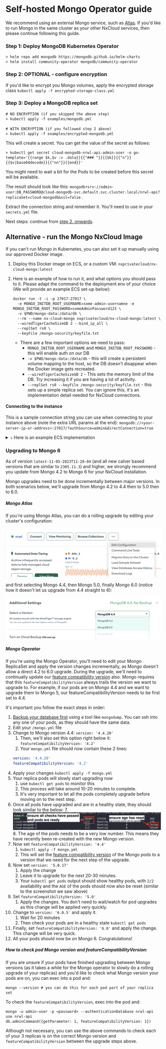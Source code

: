 # Self-hosted Mongo Operator guide

We recommend using an external Mongo service, such as [Atlas](https://mongodb.com/atlas/). If you'd like to run Mongo in the same cluster 
as your other NxCloud services, then please continue following this guide.

### Step 1: Deploy MongoDB Kubernetes Operator

```
> helm repo add mongodb https://mongodb.github.io/helm-charts
> helm install community-operator mongodb/community-operator
```

### Step 2: OPTIONAL - configure encryption

If you'd like to encrypt you Mongo volumes, apply the encrypted storage 
class `kubectl apply -f encrypted-storage-class.yml`

### Step 3: Deploy a MongoDB replica set

```
# NO ENCRYPTION (if you skipped the above step)
> kubectl apply -f examples/mongodb.yml

# WITH ENCRYPTION (if you followed step 2 above)
> kubectl apply -f examples/encrypted-mongodb.yml
```

This will create a secret. You can get the value of the secret as follows:

```
> kubectl get secret cloud-mongodb-nrwl-api-admin-user -o go-template='{{range $k,$v := .data}}{{"### "}}{{$k}}{{"n"}}{{$v|base64decode}}{{"nn"}}{{end}}'
```

You might need to wait a bit for the Pods to be created before this secret will be available.

The result should look like
this: `mongodb+srv://admin-user:DB_PASSWORD@cloud-mongodb-svc.default.svc.cluster.local/nrwl-api?replicaSet=cloud-mongodb&ssl=false`
.

Extract the connection string and remember it. You'll need to use in your `secrets.yml` file.

Next steps: continue from [step 2. onwards](./README.md#step-2-create-a-secret).

## Alternative - run the Mongo NxCloud Image

If you can't run Mongo in Kubernetes, you can also set it up manually using our approved Docker image.

1. Deploy this Docker image on ECS, or a custom VM: `nxprivatecloud/nx-cloud-mongo:latest`
2. Here is an example of how to run it, and what options you should pass to it. Please adapt the command to the deployment env of your choice (We will provide an example ECS set-up below):
    ```shell
    docker run -t -i -p 27017:27017 \
      -e MONGO_INITDB_ROOT_USERNAME=some-admin-usernamne -e MONGO_INITDB_ROOT_PASSWORD=someAdminPassword123 \
      -v $PWD/mongo-data:/data/db \
      --rm --name nx-cloud-mongo nxprivatecloud/nx-cloud-mongo:latest \
      --wiredTigerCacheSizeGB 2 --bind_ip_all \
      --replSet rs0 \
      --keyFile /mongo-security/keyfile.txt
    ```
   
   - There are a few important options we need to pass:
     - `MONGO_INITDB_ROOT_USERNAME` and `MONGO_INITDB_ROOT_PASSWORD` - this will enable auth on our DB
     - `-v $PWD/mongo-data:/data/db` - this will create a persistent volume mapping to the host, so the DB doesn't disappear when the Docker image gets recreated.
     - `--wiredTigerCacheSizeGB 2` - This sets the memory limit of the DB. Try increasing it if you are having a lot of activity.
     - `--replSet rs0 --keyFile /mongo-security/keyfile.txt` - this sets up a simple replica set. You can ignore this, it's an implementation detail needed for NxCloud connections.

#### Connecting to the instance

This is a sample connection string you can use when connecting to your instance above (note the extra URL params at the end): `mongodb://<your-server-ip-or-address>:27017/?authSource=admin&directConnection=true`

<details>
<summary>⤵️ Here is an example ECS implementation</summary>

```json
{
  "family": "nx-cloud-mongo-standalone",
  "containerDefinitions": [
    {
      "name": "NxCloudMongo",
      "image": "nxprivatecloud/nx-cloud-mongo:latest",
      "cpu": 1024,
      "memory": 3072,
      "portMappings": [
        {
          "name": "nxcloudmongo-27017-tcp",
          "containerPort": 27017,
          "hostPort": 27017,
          "protocol": "tcp"
        }
      ],
      "essential": true,
      "command": [
        "--wiredTigerCacheSizeGB",
        "3",
        "--bind_ip_all",
        "--replSet",
        "rs0",
        "--keyFile",
        "/mongo-security/keyfile.txt"
      ],
      "environment": [
        {
          "name": "MONGO_INITDB_ROOT_USERNAME",
          "value": "some-admin-user"
        },
        {
          "name": "MONGO_INITDB_ROOT_PASSWORD",
          "value": "adminPass123"
        }
      ],
      "mountPoints": [
        {
          "sourceVolume": "data",
          "containerPath": "/data/db",
          "readOnly": false
        }
      ],
      "volumesFrom": [],
      "logConfiguration": {
        "logDriver": "awslogs",
        "options": {
          "awslogs-group": "/ecs/DeployCloud",
          "awslogs-region": "us-east-1",
          "awslogs-stream-prefix": "ecs"
        }
      }
    }
  ],
  "executionRoleArn": "arn:aws:iam::623002322076:role/ecsTaskExecutionRole",
  "volumes": [
    {
      "name": "data",
      "dockerVolumeConfiguration": {
        "scope": "shared",
        "autoprovision": true,
        "driver": "local"
      }
    }
  ],
  "requiresCompatibilities": [
    "EC2"
  ],
  "cpu": "1024",
  "memory": "3072"
}
```
</details>

### Upgrading to Mongo 6

As of version `latest-11-05-2023T11-28-04` (and all new calver based versions that are similar to `2305.11.3`) and higher, we strongly recommend you update from Mongo 4.2 to Mongo 6 for
your NxCloud installation.

Mongo upgrades need to be done incrementally between major versions. In both scenarios below, we'll upgrade from Mongo 4.2
to 4.4 then to 5.0 then to 6.0.

##### Mongo Atlas

If you're using Mongo Atlas, you can do a rolling upgrade by editing your cluster's configuration:

<img src="examples/images/atlas-edit-cluster-config.png">

and first selecting Mongo 4.4, then Mongo 5.0, finally Mongo 6.0 (notice how it doesn't let us upgrade from 4.4 straight to 6):

<img src="examples/images/atlas-upgrade-mongo-version.png">

##### Mongo Operator

If you're using the Mongo Operator, you'll need to edit your Mongo ReplicaSet and apply the version changes incrementally, as Mongo doesn't allow a direct 4.2 to 6.0 upgrade.
During the upgrade, we'll need to continually update our [feature compatibility version](https://www.mongodb.com/docs/manual/reference/command/setFeatureCompatibilityVersion/) also.
Mongo requires that this `featureCompatibilityVersion` always trails the version we want to upgrade to. For example, if our pods are on Mongo 4.4 and we want to upgrade them to Mongo 5, our featureCompatibilityVersion needs to be first set to 4.4.

It's important you follow the exact steps in order:

1. [Backup your database first](https://docs.bitnami.com/tutorials/backup-restore-data-mongodb-kubernetes/) using a tool like `mongodump`. You can ssh into any one of your pods, as they should have the same data. 
1. Edit your `/mongo.yml` file
2. Change to Mongo version 4.4: `version: '4.4.20'`
   1. Then, we'll also set this option right below it: `featureCompatibilityVersion: '4.2'`
   2. Your `mongo.yml` file should now contain these 2 lines:
     ```yaml
     version: '4.4.20'
     featureCompatibilityVersion: '4.2'
      ```
2. Apply your changes `kubectl apply -f mongo.yml`
3. Your replica pods will slowly start upgrading now
   1. use `kubectl get pods` to monitor this 
   2. This process will take around 10-20 minutes to complete.
   3. It's very important to let all the pods completely upgrade before moving on to the next step.
6. Once all pods have upgraded and are in a healthy state, they should look similar to the below:
   7. <img src="examples/images/mongo-pods-healthy.png">
   8. The age of the pods needs to be a very low number. This means they have recently been re-created with the new Mongo version.
3. Now set `featureCompatibilityVersion: '4.4'`
   1. `kubectl apply -f mongo.yml` 
   2. This will set the [feature compatibility version](https://www.mongodb.com/docs/manual/reference/command/setFeatureCompatibilityVersion/) of the Mongo pods to a version that we need for the next step of the upgrade.
4. Now set `version: '5.0.17'`
   1. Apply the change
   2. Leave it to upgrade for the next 20-30 minutes. 
   3. Your `kubectl get pods` output should show healthy pods, with `2/2` availability and the `AGE` of the pods should now also be reset (similar to the screenshot we saw above)
3. Set `featureCompatibilityVersion: '5.0'` 
   1. Apply the changes. You don't need to wait/watch for pod upgrades as this change will be applied very quickly.
3. Change to `version: '6.0.5'` and apply it.
   1. Wait for 20 minutes
   2. Then check your pods are in a healthy state `kubectl get pods`
3. Finally, set `featureCompatibilityVersion: '6.0'` and apply the change. This change will be very quick.
4. All your pods should now be on Mongo 6. Congratulations!

##### How to check pod Mongo version and featureCompatibilityVersion:

If you are unsure if your pods have finished upgrading between Mongo versions (as it takes a while for the Mongo operator to slowly do a rolling upgrade of your replicas) and you'd like to check what Mongo version your pods are on, you can exec into a pod and:

```shell
mongo --version # you can do this for each pod part of your replica set
```

To check the `featureCompatibilityVersion`, exec into the pod and:

```shell
mongo -u admin-user -p <password> --authenticationDatabase nrwl-api
use nrwl-api
db.adminCommand({getParameter: 1, featureCompatibilityVersion: 1})
```

Although not necessary, you can use the above commands to check each of your 3 replicas is on the correct Mongo version and `featureCompatibilityVersion` between the upgrade steps above.